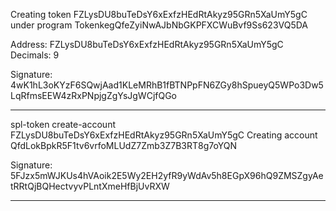 Creating token FZLysDU8buTeDsY6xExfzHEdRtAkyz95GRn5XaUmY5gC under program TokenkegQfeZyiNwAJbNbGKPFXCWuBvf9Ss623VQ5DA
                                                                                                                                                    
Address:  FZLysDU8buTeDsY6xExfzHEdRtAkyz95GRn5XaUmY5gC
Decimals:  9

Signature: 4wK1hL3oKYzF6SQwjAad1KLeMRhB1fBTNPpFN6ZGy8hSpueyQ5WPo3Dw5LqRfmsEEW4zRxPNpjgZgYsJgWCjfQGo

-------------

spl-token create-account FZLysDU8buTeDsY6xExfzHEdRtAkyz95GRn5XaUmY5gC
Creating account QfdLokBpkR5F1tv6vrfoMLUdZ7Zmb3Z7B3RT8g7oYQN
                                                                                                                                                    
Signature: 5FJzx5mWJKUs4hVAoik2E5Wy2EH2yfR9yWdAv5h8EGpX96hQ9ZMSZgyAetRRtQjBQHectvyvPLntXmeHfBjUvRXW

--------
